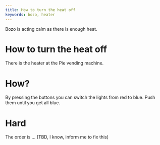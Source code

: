 ```yaml
---
title: How to turn the heat off
keywords: bozo, heater
---
```


Bozo is acting calm as there is enough heat.

# How to turn the heat off
There is the heater at the Pie vending machine.

# How?
By pressing the buttons you can switch the lights from red to blue. Push them until you get all blue.

# Hard
The order is ... (TBD, I know, inform me to fix this)
